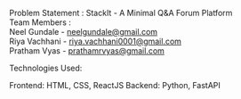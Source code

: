Problem Statement : StackIt - A Minimal Q&A Forum Platform <br>
Team Members : <br>
Neel Gundale - neelgundale@gmail.com <br>
Riya Vachhani - riya.vachhani0001@gmail.com <br>
Pratham Vyas - prathamrvyas@gmail.com

Technologies Used:

Frontend: HTML, CSS, ReactJS
Backend: Python, FastAPI


